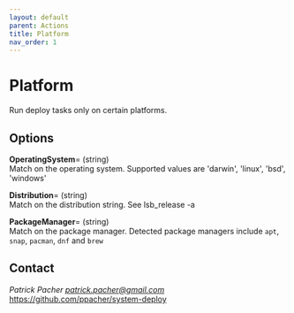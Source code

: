 ```yaml
---
layout: default
parent: Actions
title: Platform
nav_order: 1
---
```

# Platform

Run deploy tasks only on certain platforms.

## Options

   **OperatingSystem**= (string)  
      Match on the operating system. Supported values are 'darwin', 'linux',
      'bsd', 'windows'

   **Distribution**= (string)  
      Match on the distribution string. See lsb_release -a

   **PackageManager**= (string)  
      Match on the package manager. Detected package managers include `apt`,
      `snap`, `pacman`, `dnf` and `brew`


## Contact

*Patrick Pacher <patrick.pacher@gmail.com>*  
https://github.com/ppacher/system-deploy  
